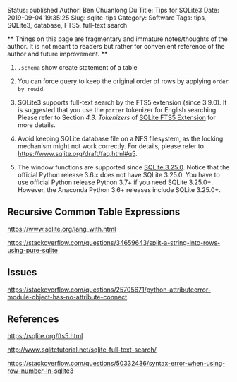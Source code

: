 Status: published
Author: Ben Chuanlong Du
Title: Tips for SQLite3
Date: 2019-09-04 19:35:25
Slug: sqlite-tips
Category: Software
Tags: tips, SQLite3, database, FTS5, full-text search

**
Things on this page are fragmentary and immature notes/thoughts of the author.
It is not meant to readers but rather for convenient reference of the author and future improvement.
**

1. `.schema` show create statement of a table

2. You can force query to keep the original order of rows 
    by applying `order by rowid`.

3. SQLite3 supports full-text search by the FTS5 extension (since 3.9.0).
  It is suggested that you use the `porter` tokenizer for English searching.
  Please refer to Section *4.3. Tokenizers* of [SQLite FTS5 Extension](https://sqlite.org/fts5.html) for more details.

4. Avoid keeping SQLite database file on a NFS filesystem, 
  as the locking mechanism might not work correctly.
  For details, 
  please refer to https://www.sqlite.org/draft/faq.html#q5.

5. The window functions are supported since 
  [SQLite 3.25.0](https://www.sqlite.org/releaselog/3_25_0.html).
  Notice that the official Python release 3.6.x does not have SQLite 3.25.0.
  You have to use official Python release Python 3.7+ if you need SQLite 3.25.0+.
  However, the Anaconda Python 3.6+ releases include SQLite 3.25.0+.

## Recursive Common Table Expressions

https://www.sqlite.org/lang_with.html

https://stackoverflow.com/questions/34659643/split-a-string-into-rows-using-pure-sqlite

## Issues

https://stackoverflow.com/questions/25705671/python-attributeerror-module-object-has-no-attribute-connect

## References

https://sqlite.org/fts5.html

http://www.sqlitetutorial.net/sqlite-full-text-search/

https://stackoverflow.com/questions/50332436/syntax-error-when-using-row-number-in-sqlite3
